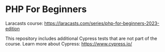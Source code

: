 # PHP For Beginners
Laracasts course: https://laracasts.com/series/php-for-beginners-2023-edition

This repository includes additional Cypress tests that are not part of the course.
Learn more about Cypress: https://www.cypress.io/
